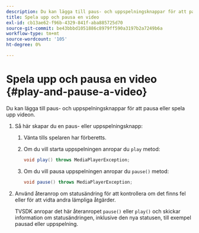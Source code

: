 ```yaml
---
description: Du kan lägga till paus- och uppspelningsknappar för att pausa eller spela upp videon.
title: Spela upp och pausa en video
exl-id: cb13ae62-f96b-4329-841f-aba885725d70
source-git-commit: be43bbbd1051886c8979ff590a3197b2a7249b6a
workflow-type: tm+mt
source-wordcount: '105'
ht-degree: 0%

---
```


# Spela upp och pausa en video {#play-and-pause-a-video}

Du kan lägga till paus- och uppspelningsknappar för att pausa eller spela upp videon.

1. Så här skapar du en paus- eller uppspelningsknapp:
   1. Vänta tills spelaren har förberetts.
   1. Om du vill starta uppspelningen anropar du `play` metod:

      ```java
      void play() throws MediaPlayerException;
      ```

   1. Om du vill pausa uppspelningen anropar du `pause()` metod:

      ```java
      void pause() throws MediaPlayerException;
      ```

1. Använd återanrop om statusändring för att kontrollera om det finns fel eller för att vidta andra lämpliga åtgärder.

   TVSDK anropar det här återanropet `pause()` eller `play()` och skickar information om statusändringen, inklusive den nya statusen, till exempel pausad eller uppspelning.
